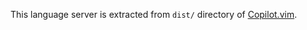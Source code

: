 This language server is extracted from `dist/` directory of [Copilot.vim](https://github.com/github/copilot.vim).
